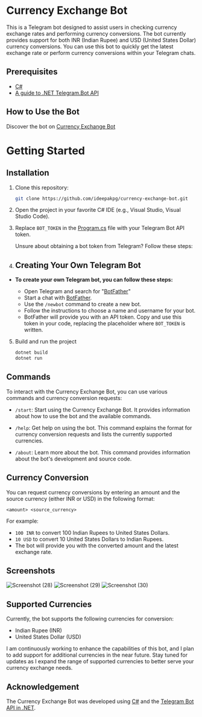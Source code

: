 # Currency Exchange Bot

This is a Telegram bot designed to assist users in checking currency exchange rates and performing currency conversions. The bot currently provides support for both INR (Indian Rupee) and USD (United States Dollar) currency conversions. You can use this bot to quickly get the latest exchange rate or perform currency conversions within your Telegram chats.

## Prerequisites
 - [C#](https://dotnet.microsoft.com/en-us/learn/csharp)
 - [A guide to .NET Telegram.Bot API](https://telegrambots.github.io/book/)

## How to Use the Bot

Discover the bot on [Currency Exchange Bot](https://t.me/inrcurrency_exchange_bot)

# Getting Started

## Installation

1. Clone this repository:
   ```sh
   git clone https://github.com/ideepakpg/currency-exchange-bot.git

2. Open the project in your favorite C# IDE (e.g., Visual Studio, Visual Studio Code).

3. Replace ```BOT_TOKEN``` in the [Program.cs](https://github.com/ideepakpg/currency-exchange-bot/blob/main/Program.cs) file with your Telegram Bot API token.

    Unsure about obtaining a bot token from Telegram? Follow these steps:

4. ## Creating Your Own Telegram Bot

- **To create your own Telegram bot, you can follow these steps:**
  
  - Open Telegram and search for "[BotFather](https://t.me/BotFather)"
  - Start a chat with [BotFather](https://t.me/BotFather).
  - Use the ```/newbot``` command to create a new bot.
  - Follow the instructions to choose a name and username for your bot.
  - BotFather will provide you with an API token. Copy and use this token in your code, replacing the placeholder where ```BOT_TOKEN``` is written.

5. Build and run the project
   ```sh
   dotnet build
   dotnet run


## Commands

To interact with the Currency Exchange Bot, you can use various commands and currency conversion requests:

- `/start`: Start using the Currency Exchange Bot. It provides information about how to use the bot and the available commands.

- `/help`: Get help on using the bot. This command explains the format for currency conversion requests and lists the currently supported currencies.

- `/about`: Learn more about the bot. This command provides information about the bot's development and source code.

## Currency Conversion
You can request currency conversions by entering an amount and the source currency (either INR or USD) in the following format:

`<amount> <source_currency>`

For example:

- `100 INR` to convert 100 Indian Rupees to United States Dollars.
- `10 USD` to convert 10 United States Dollars to Indian Rupees.
- The bot will provide you with the converted amount and the latest exchange rate.

## Screenshots

![Screenshot (28)](https://github.com/ideepakpg/currency-exchange-bot/assets/123804790/4db89ed5-7a35-4655-932d-98ab9c51b760)
![Screenshot (29)](https://github.com/ideepakpg/currency-exchange-bot/assets/123804790/b8f18173-5db5-477a-95eb-c16730a9c8c2)
![Screenshot (30)](https://github.com/ideepakpg/currency-exchange-bot/assets/123804790/dc85d796-7f2d-426f-859e-16171e7b8b10)


## Supported Currencies
Currently, the bot supports the following currencies for conversion:

- Indian Rupee (INR)
- United States Dollar (USD)

I am continuously working to enhance the capabilities of this bot, and I plan to add support for additional currencies in the near future. Stay tuned for updates as I expand the range of supported currencies to better serve your currency exchange needs.

## Acknowledgement
The Currency Exchange Bot was developed using [C#](https://dotnet.microsoft.com/en-us/learn/csharp) and the [Telegram Bot API in .NET](https://github.com/TelegramBots/Telegram.Bot).
